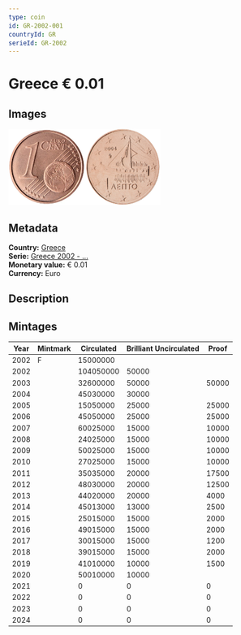 ```yaml
---
type: coin
id: GR-2002-001
countryId: GR
serieId: GR-2002
---
```


# Greece € 0.01

## Images

<img src="../../../Images/common-2002-001.webp" height="150" alt="Front image"><img src="Images/greece-2002-001.webp" height="150" alt="Back image">

## Metadata

**Country:** [Greece](../index.md)\
**Serie:** [Greece 2002 - ...](index.md)\
**Monetary value:** € 0.01\
**Currency:** Euro

## Description

## Mintages

| Year | Mintmark | Circulated | Brilliant Uncirculated | Proof |
| ---- | -------- | ---------- | ---------------------- | ----- |
| 2002 | F        | 15000000   |                        |       |
| 2002 |          | 104050000  | 50000                  |       |
| 2003 |          | 32600000   | 50000                  | 50000 |
| 2004 |          | 45030000   | 30000                  |       |
| 2005 |          | 15050000   | 25000                  | 25000 |
| 2006 |          | 45050000   | 25000                  | 25000 |
| 2007 |          | 60025000   | 15000                  | 10000 |
| 2008 |          | 24025000   | 15000                  | 10000 |
| 2009 |          | 50025000   | 15000                  | 10000 |
| 2010 |          | 27025000   | 15000                  | 10000 |
| 2011 |          | 35035000   | 20000                  | 17500 |
| 2012 |          | 48030000   | 20000                  | 12500 |
| 2013 |          | 44020000   | 20000                  | 4000  |
| 2014 |          | 45013000   | 13000                  | 2500  |
| 2015 |          | 25015000   | 15000                  | 2000  |
| 2016 |          | 49015000   | 15000                  | 2000  |
| 2017 |          | 30015000   | 15000                  | 1200  |
| 2018 |          | 39015000   | 15000                  | 2000  |
| 2019 |          | 41010000   | 10000                  | 1500  |
| 2020 |          | 50010000   | 10000                  |       |
| 2021 |          | 0          | 0                      | 0     |
| 2022 |          | 0          | 0                      | 0     |
| 2023 |          | 0          | 0                      | 0     |
| 2024 |          | 0          | 0                      | 0     |
